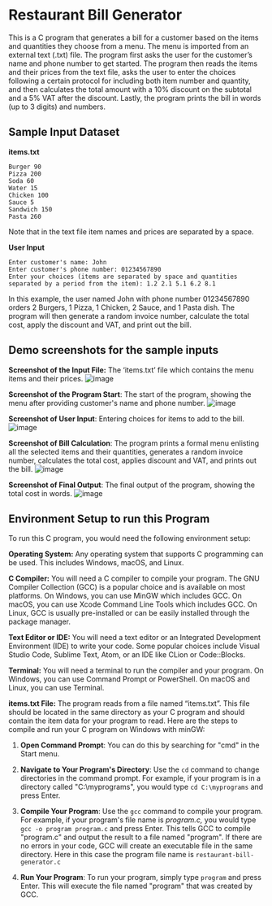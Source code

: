 # Restaurant Bill Generator 
This is a C program that generates a bill for a customer based on the items and quantities they choose from a menu. The menu is imported from an external text (.txt) file. The program first asks the user for the customer’s name and phone number to get started. The program then reads the items and their prices from the text file, asks the user to enter the choices following a certain protocol for including both item number and quantity, and then calculates the total amount with a 10% discount on the subtotal and a 5% VAT after the discount. Lastly, the program prints the bill in words (up to 3 digits) and numbers.

## Sample Input Dataset

**items.txt**
```
Burger 90
Pizza 200
Soda 60
Water 15
Chicken 100
Sauce 5
Sandwich 150
Pasta 260
```
Note that in the text file item names and prices are separated by a space. 

**User Input**
```
Enter customer's name: John
Enter customer's phone number: 01234567890
Enter your choices (items are separated by space and quantities separated by a period from the item): 1.2 2.1 5.1 6.2 8.1
```

In this example, the user named John with phone number 01234567890 orders 2 Burgers, 1 Pizza, 1 Chicken, 2 Sauce, and 1 Pasta dish. The program will then generate a random invoice number, calculate the total cost, apply the discount and VAT, and print out the bill.

## Demo screenshots for the sample inputs 

**Screenshot of the Input File:**  The ‘items.txt’ file which contains the menu items and their prices.  ![image](https://github.com/iamnazmulhasan/restaurant-bill-generator/assets/26362912/9feef7f9-9292-4167-93b6-b94907c06eea)




**Screenshot of the Program Start**: The start of the program, showing the menu after providing customer's name and phone number. ![image](https://github.com/iamnazmulhasan/restaurant-bill-generator/assets/26362912/9fe87129-857a-49e3-928d-1b89ae75d0b5)


**Screenshot of User Input**: Entering choices for items to add to the bill. ![image](https://github.com/iamnazmulhasan/restaurant-bill-generator/assets/26362912/78e2a153-9f9e-46f9-ba7c-a4dc985f79a8)


**Screenshot of Bill Calculation**: The program prints a formal menu enlisting all the selected items and their quantities, generates a random invoice number, calculates the total cost, applies discount and VAT, and prints out the bill. ![image](https://github.com/iamnazmulhasan/restaurant-bill-generator/assets/26362912/6ecce926-46b2-4850-b61b-7fc6969c8944)


**Screenshot of Final Output**: The final output of the program, showing the total cost in words. ![image](https://github.com/iamnazmulhasan/restaurant-bill-generator/assets/26362912/e4125c14-9043-458f-8fc6-e10ce45f21f1)

## Environment Setup to run this Program
To run this C program, you would need the following environment setup:

**Operating System:** Any operating system that supports C programming can be used. This includes Windows, macOS, and Linux.

**C Compiler:** You will need a C compiler to compile your program. The GNU Compiler Collection (GCC) is a popular choice and is available on most platforms. On Windows, you can use MinGW which includes GCC. On macOS, you can use Xcode Command Line Tools which includes GCC. On Linux, GCC is usually pre-installed or can be easily installed through the package manager.

**Text Editor or IDE:** You will need a text editor or an Integrated Development Environment (IDE) to write your code. Some popular choices include Visual Studio Code, Sublime Text, Atom, or an IDE like CLion or Code::Blocks.

**Terminal:** You will need a terminal to run the compiler and your program. On Windows, you can use Command Prompt or PowerShell. On macOS and Linux, you can use Terminal.

**items.txt File:** The program reads from a file named “items.txt”. This file should be located in the same directory as your C program and should contain the item data for your program to read.
Here are the steps to compile and run your C program on Windows with minGW:

1. **Open Command Prompt**: You can do this by searching for "cmd" in the Start menu.

2. **Navigate to Your Program's Directory**: Use the `cd` command to change directories in the command prompt. For example, if your program is in a directory called "C:\myprograms", you would type `cd C:\myprograms` and press Enter.

3. **Compile Your Program**: Use the `gcc` command to compile your program. For example, if your program's file name is _program.c,_ you would type `gcc -o program program.c` and press Enter. This tells GCC to compile "program.c" and output the result to a file named "program". If there are no errors in your code, GCC will create an executable file in the same directory. Here in this case the program file name is `restaurant-bill-generator.c`

4. **Run Your Program**: To run your program, simply type `program` and press Enter. This will execute the file named "program" that was created by GCC.
